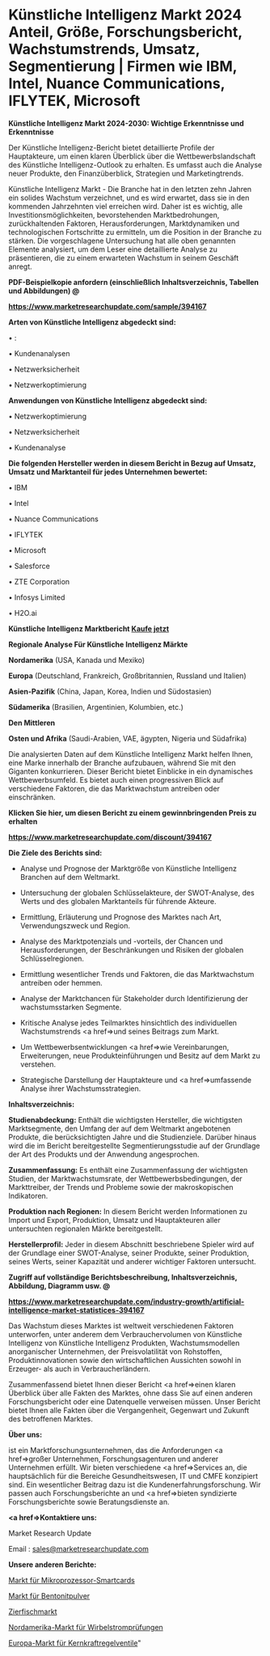 # Künstliche Intelligenz Markt 2024 Anteil, Größe, Forschungsbericht, Wachstumstrends, Umsatz, Segmentierung | Firmen wie IBM, Intel, Nuance Communications, IFLYTEK, Microsoft

<strong>Künstliche Intelligenz Markt 2024-2030: Wichtige Erkenntnisse und Erkenntnisse</strong>

Der Künstliche Intelligenz-Bericht bietet detaillierte Profile der Hauptakteure, um einen klaren Überblick über die Wettbewerbslandschaft des Künstliche Intelligenz-Outlook zu erhalten. Es umfasst auch die Analyse neuer Produkte, den Finanzüberblick, Strategien und Marketingtrends.

Künstliche Intelligenz Markt - Die Branche hat in den letzten zehn Jahren ein solides Wachstum verzeichnet, und es wird erwartet, dass sie in den kommenden Jahrzehnten viel erreichen wird. Daher ist es wichtig, alle Investitionsmöglichkeiten, bevorstehenden Marktbedrohungen, zurückhaltenden Faktoren, Herausforderungen, Marktdynamiken und technologischen Fortschritte zu ermitteln, um die Position in der Branche zu stärken. Die vorgeschlagene Untersuchung hat alle oben genannten Elemente analysiert, um dem Leser eine detaillierte Analyse zu präsentieren, die zu einem erwarteten Wachstum in seinem Geschäft anregt.



<strong><b>PDF-Beispielkopie anfordern (einschließlich Inhaltsverzeichnis, Tabellen und Abbildungen) @ </b></strong>

<strong><a href=https://www.marketresearchupdate.com/sample/394167>

<strong>https://www.marketresearchupdate.com/sample/394167</u></a></strong></strong>



<strong>Arten von Künstliche Intelligenz abgedeckt sind:</strong>

• :

• Kundenanalysen

• Netzwerksicherheit

• Netzwerkoptimierung



<strong>Anwendungen von Künstliche Intelligenz abgedeckt sind:</strong>

• Netzwerkoptimierung

• Netzwerksicherheit

• Kundenanalyse



<strong>Die folgenden Hersteller werden in diesem Bericht in Bezug auf Umsatz, Umsatz und Marktanteil für jedes Unternehmen bewertet:</strong>

• IBM

• Intel

• Nuance Communications

• IFLYTEK

• Microsoft

• Salesforce

• ZTE Corporation

• Infosys Limited

• H2O.ai



<strong>Künstliche Intelligenz Marktbericht <a href=https://www.marketresearchupdate.com/buynow/394167>Kaufe jetzt</a></strong>



<strong>Regionale Analyse Für Künstliche Intelligenz Märkte</strong>



<strong>Nordamerika</strong> (USA, Kanada und Mexiko)



<strong>Europa</strong> (Deutschland, Frankreich, Großbritannien, Russland und Italien)



<strong>Asien-Pazifik</strong> (China, Japan, Korea, Indien und Südostasien)



<strong>Südamerika</strong> (Brasilien, Argentinien, Kolumbien, etc.)



<strong>Den Mittleren</strong> 

<strong>Osten und Afrika</strong> (Saudi-Arabien, VAE, ägypten, Nigeria und Südafrika)

Die analysierten Daten auf dem Künstliche Intelligenz Markt helfen Ihnen, eine Marke innerhalb der Branche aufzubauen, während Sie mit den Giganten konkurrieren. Dieser Bericht bietet Einblicke in ein dynamisches Wettbewerbsumfeld. Es bietet auch einen progressiven Blick auf verschiedene Faktoren, die das Marktwachstum antreiben oder einschränken.



<strong>Klicken Sie hier, um diesen Bericht zu einem gewinnbringenden Preis zu erhalten
</strong>

<strong><a href=https://www.marketresearchupdate.com/discount/394167>https://www.marketresearchupdate.com/discount/394167</b></u></strong></a>



<strong>Die Ziele des Berichts sind:</strong>

- Analyse und Prognose der Marktgröße von Künstliche Intelligenz Branchen auf dem Weltmarkt.

- Untersuchung der globalen Schlüsselakteure, der SWOT-Analyse, des Werts und des globalen Marktanteils für führende Akteure.

- Ermittlung, Erläuterung und Prognose des Marktes nach Art, Verwendungszweck und Region.

- Analyse des Marktpotenzials und -vorteils, der Chancen und Herausforderungen, der Beschränkungen und Risiken der globalen Schlüsselregionen.

- Ermittlung wesentlicher Trends und Faktoren, die das Marktwachstum antreiben oder hemmen.

- Analyse der Marktchancen für Stakeholder durch Identifizierung der wachstumsstarken Segmente.

- Kritische Analyse jedes Teilmarktes hinsichtlich des individuellen Wachstumstrends <a href=>und</a> seines Beitrags zum Markt.

- Um Wettbewerbsentwicklungen <a href=>wie</a> Vereinbarungen, Erweiterungen, neue Produkteinführungen und Besitz auf dem Markt zu verstehen.

- Strategische Darstellung der Hauptakteure und <a href=>umfas</a>sende Analyse ihrer Wachstumsstrategien.



<strong>Inhaltsverzeichnis:</strong>



<strong>Studienabdeckung:</strong> Enthält die wichtigsten Hersteller, die wichtigsten Marktsegmente, den Umfang der auf dem Weltmarkt angebotenen Produkte, die berücksichtigten Jahre und die Studienziele. Darüber hinaus wird die im Bericht bereitgestellte Segmentierungsstudie auf der Grundlage der Art des Produkts und der Anwendung angesprochen.



<strong>Zusammenfassung:</strong> Es enthält eine Zusammenfassung der wichtigsten Studien, der Marktwachstumsrate, der Wettbewerbsbedingungen, der Markttreiber, der Trends und Probleme sowie der makroskopischen Indikatoren.



<strong>Produktion nach Regionen:</strong> In diesem Bericht werden Informationen zu Import und Export, Produktion, Umsatz und Hauptakteuren aller untersuchten regionalen Märkte bereitgestellt.



<strong>Herstellerprofil:</strong> Jeder in diesem Abschnitt beschriebene Spieler wird auf der Grundlage einer SWOT-Analyse, seiner Produkte, seiner Produktion, seines Werts, seiner Kapazität und anderer wichtiger Faktoren untersucht.



<strong><b>Zugriff auf vollständige Berichtsbeschreibung, Inhaltsverzeichnis, Abbildung, Diagramm usw. @ </b></strong>

<strong><a href=https://www.marketresearchupdate.com/industry-growth/artificial-intelligence-market-statistices-394167>https://www.marketresearchupdate.com/industry-growth/artificial-intelligence-market-statistices-394167</a></strong>

Das Wachstum dieses Marktes ist weltweit verschiedenen Faktoren unterworfen, unter anderem dem Verbrauchervolumen von Künstliche Intelligenz von Künstliche Intelligenz Produkten, Wachstumsmodellen anorganischer Unternehmen, der Preisvolatilität von Rohstoffen, Produktinnovationen sowie den wirtschaftlichen Aussichten sowohl in Erzeuger- als auch in Verbraucherländern.

Zusammenfassend bietet Ihnen dieser Bericht <a href=>einen</a> klaren Überblick über alle Fakten des Marktes, ohne dass Sie auf einen anderen Forschungsbericht oder eine Datenquelle verweisen müssen. Unser Bericht bietet Ihnen alle Fakten über die Vergangenheit, Gegenwart und Zukunft des betroffenen Marktes.



<strong>Über uns:</strong>

 ist ein Marktforschungsunternehmen, das die Anforderungen <a href=>großer</a> Unternehmen, Forschungsagenturen und anderer Unternehmen erfüllt. Wir bieten verschiedene <a href=>Services</a> an, die hauptsächlich für die Bereiche Gesundheitswesen, IT und CMFE konzipiert sind. Ein wesentlicher Beitrag dazu ist die Kundenerfahrungsforschung. Wir passen auch Forschungsberichte an und <a href=>bieten</a> syndizierte Forschungsberichte sowie Beratungsdienste an.



<strong><a href=>Kontaktiere uns:</a></strong>

Market Research Update

Email : sales@marketresearchupdate.com



<strong>Unsere anderen Berichte:</strong>

<a href=https://www.linkedin.com/pulse/microprocessor-smart-card-market-has-huge-demand>Markt für Mikroprozessor-Smartcards</a>

<a href=https://www.linkedin.com/pulse/bentonite-powder-market-sizing-up-anticipating>Markt für Bentonitpulver</a>

<a href=https://www.linkedin.com/pulse/ornamental-fish-market-size-emerging-trends>Zierfischmarkt</a>

<a href=https://www.linkedin.com/pulse/north-america-eddy-current-testing-market-trends>Nordamerika-Markt für Wirbelstromprüfungen</a>

<a href=https://www.linkedin.com/pulse/europe-nuclear-power-control-valve-market-challenges>Europa-Markt für Kernkraftregelventile</a>"
